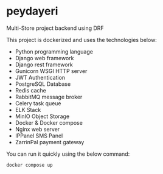 # peydayeri
Multi-Store project backend using DRF

This project is dockerized and uses the technologies below:
* Python programming language
* Django web framework
* Django rest framework
* Gunicorn WSGI HTTP server
* JWT Authentication
* PostgreSQL Database
* Redis cache
* RabbitMQ message broker
* Celery task queue
* ELK Stack
* MinIO Object Storage
* Docker & Docker compose
* Nginx web server
* IPPanel SMS Panel
* ZarrinPal payment gateway

You can run it quickly using the below command:
```commandline
docker compose up
```
